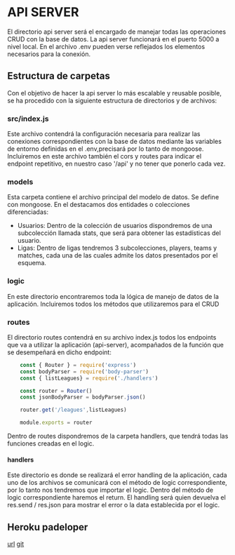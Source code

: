 # API SERVER

El directorio api server será el encargado de manejar todas las operaciones CRUD con la base de datos. La api server funcionará en el puerto 5000 a nivel local. En el archivo .env pueden verse reflejados los elementos necesarios para la conexión.

## Estructura de carpetas

Con el objetivo de hacer la api server lo más escalable y reusable posible, se ha procedido con la siguiente estructura de directorios y de archivos:

### src/index.js

Este archivo contendrá la configuración necesaria para realizar las conexiones correspondientes con la base de datos mediante las variables de entorno definidas en el .env,precisará por lo tanto de mongoose. Incluiremos en este archivo también el cors y routes para indicar el endpoint repetitivo, en nuestro caso '/api' y no tener que ponerlo cada vez.

### models

Esta carpeta contiene el archivo principal del modelo de datos. Se define con mongoose. En el destacamos dos entidades o colecciones diferenciadas:
-  Usuarios: Dentro de la colección de usuarios dispondremos de una subcolección llamada stats, que será para obtener las estadísticas del usuario.
-  Ligas: Dentro de ligas tendremos 3 subcolecciones, players, teams y matches, cada una de las cuales admite los datos presentados por el esquema.

### logic

En este directorio encontraremos toda la lógica de manejo de datos de la aplicación. Incluiremos todos los métodos que utilizaremos para el CRUD

### routes

El directorio routes contendrá en su archivo index.js todos los endpoints que va a utilizar la aplicación (api-server), acompañados de la función que se desempeñará en dicho endpoint:

```javascript
    const { Router } = require('express')
    const bodyParser = require('body-parser')
    const { listLeagues} = require('./handlers')

    const router = Router()
    const jsonBodyParser = bodyParser.json()

    router.get('/leagues',listLeagues)

    module.exports = router
```
Dentro de routes dispondremos de la carpeta handlers, que tendrá todas las funciones creadas en el logic.

#### handlers
 
 Este directorio es donde se realizará el error handling de la aplicación, cada uno de los archivos se comunicará con el método de logic correspondiente, por lo tanto nos tendremos que importar el logic. Dentro del método de logic correspondiente haremos el return. El handling será quien devuelva el res.send / res.json para mostrar el error o la data establecida por el logic.

## Heroku  padeloper

[url](https://whispering-hollows-28610.herokuapp.com/)
[git](https://git.heroku.com/whispering-hollows-28610.git)